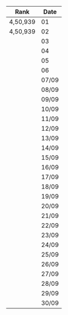 |Rank| Date |
|---------|--|
| 4,50,939 |01|
| 4,50,939 |02|
|  |03|
|  |04|
|   |05|
|    |06|
|  |07/09|
|   |08/09|
| |09/09|
| |10/09|
|   |11/09|
|   |12/09|
|    |13/09|
|   |14/09|
|  |15/09|
|   |16/09|
|   |17/09|
|   |18/09|
|   |19/09|
|  |20/09|
|   |21/09|
|   |22/09|
|   |23/09|
|   |24/09|
|    |25/09|
|    |26/09|
|    |27/09|
|   |28/09|
|   |29/09|
|   |30/09|

